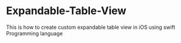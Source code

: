 # Expandable-Table-View
This is how to create custom expandable table view in iOS using swift Programming language
